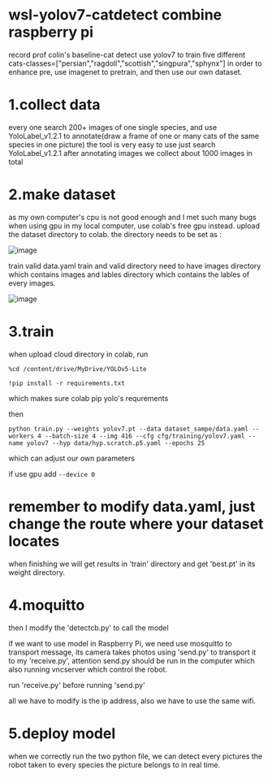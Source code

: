 # wsl-yolov7-catdetect combine raspberry pi
record prof colin's baseline-cat detect
use yolov7 to train five different cats-classes=["persian","ragdoll","scottish","singpura","sphynx"]
in order to enhance pre, use imagenet to pretrain, and then use our own dataset.

# 1.collect data

every one search 200+ images of one single species, and use YoloLabel_v1.2.1 to annotate(draw a frame of one or many cats of the same species in one picture)
the tool is very easy to use just search YoloLabel_v1.2.1
after annotating images we collect about 1000 images in total

# 2.make dataset

as my own computer's cpu is not good enough and I met such many bugs when using gpu in my local computer, use colab's free gpu instead.
upload the dataset directory to colab.
the directory needs to be set as :

![image](https://github.com/SCUcookie/wsl-yolov7-catdetect/assets/103986681/fcb0a18a-e75b-4d7b-97aa-e3d8c32726b2)

train valid data.yaml
train and valid directory need to have images directory which contains images and lables directory which contains the lables of every images.

![image](https://github.com/SCUcookie/wsl-yolov7-catdetect/assets/103986681/c5ba6b90-b118-428d-9981-9caf92db9be8)

# 3.train

when upload cloud directory in colab, run

`%cd /content/drive/MyDrive/YOLOv5-Lite`

`!pip install -r requirements.txt`

which makes sure colab pip yolo's requrements

then

`python train.py --weights yolov7.pt --data dataset_sampe/data.yaml --workers 4 --batch-size 4 --img 416 --cfg cfg/training/yolov7.yaml --name yolov7 --hyp data/hyp.scratch.p5.yaml --epochs 25`

which can adjust our own parameters

if use gpu add `--device 0`

# remember to modify data.yaml, just change the route where your dataset locates #

when finishing we will get results in 'train' directory and get 'best.pt' in its weight directory.

# 4.moquitto

then I modify the 'detectcb.py' to call the model

if we want to use model in Raspberry Pi, we need use mosquitto to transport message, its camera takes photos using 'send.py' to transport it to my 'receive.py', attention send.py should be run in the computer which also running vncserver which control the robot.

run 'receive.py' before running 'send.py'

all we have to modify is the ip address, also we have to use the same wifi.

# 5.deploy model

when we correctly run the two python file, we can detect every pictures the robot taken to every species the picture belongs to in real time.
